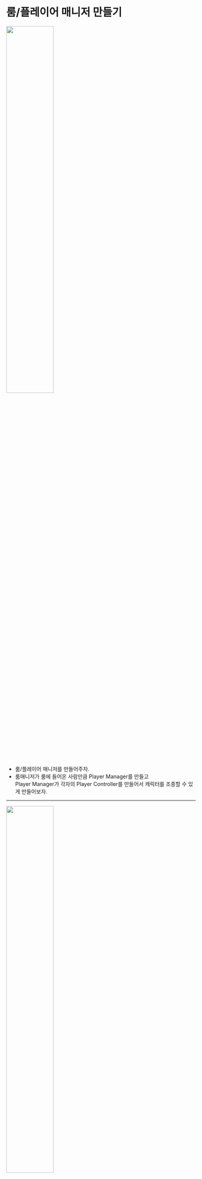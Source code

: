 룸/플레이어 매니저 만들기 
=======================
<img src="https://github.com/isp829/3dunitymulty/blob/master/images/lecture4/lecture4-1/4-1-1.PNG" width="50%">   

* 룸/플레이어 매니저를 만들어주자.  
* 룸매니저가 룸에 들어온 사람만큼 Player Manager를 만들고  
Player Manager가 각자의 Player Controller를 만들어서 캐릭터를 조종할 수 있게 만들어보자. 

--------------------------------   
<img src="https://github.com/isp829/3dunitymulty/blob/master/images/lecture4/lecture4-1/4-1-2.PNG" width="50%">   
<img src="https://github.com/isp829/3dunitymulty/blob/master/images/lecture4/lecture4-1/4-1-3.PNG" width="50%">   

* Room Manager를 만들어주고 Room Manager스크립트를 만들어주자.  

--------------------------------   
<img src="https://github.com/isp829/3dunitymulty/blob/master/images/lecture4/lecture4-1/4-1-4.PNG" width="50%">   

* 방에 룸매니저가 없으면 하나 만들어주고 게임이 시작되면 Player Manager를 생성하도록 코드를 작성해주자.  

--------------------------------   
<img src="https://github.com/isp829/3dunitymulty/blob/master/images/lecture4/lecture4-1/4-1-5.png" width="50%">   

* 룸매니저에 스크립트를 넣어주고 PhotonView를 넣어주자.  
* 중복되는 ID가 없게 999넣어주자.  

--------------------------------   
<img src="https://github.com/isp829/3dunitymulty/blob/master/images/lecture4/lecture4-1/4-1-6.PNG" width="50%">   
<img src="https://github.com/isp829/3dunitymulty/blob/master/images/lecture4/lecture4-1/4-1-7.PNG" width="50%">   
<img src="https://github.com/isp829/3dunitymulty/blob/master/images/lecture4/lecture4-1/4-1-8.PNG" width="50%">   

* Player Manager를 만들어주고 Photon View를 넣어준다.  
* Resources->PhotonPrefabs 폴더를 만들어주고 그안에 Player Manager를 프리펩화 시켜준다.  
* 프리펩화 시켜줬으면 scene에서는 삭제해준다. 

--------------------------------   
<img src="https://github.com/isp829/3dunitymulty/blob/master/images/lecture4/lecture4-1/4-1-9.PNG" width="50%"><img src="https://github.com/isp829/3dunitymulty/blob/master/images/lecture4/lecture4-1/4-1-10.PNG" width="50%">   
<img src="https://github.com/isp829/3dunitymulty/blob/master/images/lecture4/lecture4-1/4-1-11.PNG" width="50%"><img src="https://github.com/isp829/3dunitymulty/blob/master/images/lecture4/lecture4-1/4-1-12.PNG" width="50%">   

* 빌드해보고 실행한후 게임을 시작하면 Player Manager가 두개가 된다.  
* Player Manager들을 확인하면 각각 주인이 정해져있는걸 볼 수 있다.  

--------------------------------   
<img src="https://github.com/isp829/3dunitymulty/blob/master/images/lecture4/lecture4-1/4-1-13.png" width="50%">   

* Photon에서 기본으로 제공되는 예제들에 PlayerManager의 이름을 가진 스크립트가 존재하므로 Demos들을 지워준다.  

--------------------------------   
<img src="https://github.com/isp829/3dunitymulty/blob/master/images/lecture4/lecture4-1/4-1-14.PNG" width="50%">   

* PlayerManager 스크립트를 만들어준다.    

--------------------------------   
<img src="https://github.com/isp829/3dunitymulty/blob/master/images/lecture4/lecture4-1/4-1-15.PNG" width="50%">   

* 간단하게 포톤뷰를 가지고 내 포톤뷰가 맞으면 로그를 보내도록 코드를 짜주자.  

--------------------------------   
<img src="https://github.com/isp829/3dunitymulty/blob/master/images/lecture4/lecture4-1/4-1-16.PNG" width="50%">   

* PlayerManager 프리펩에 PlayerManager스크립트를 넣어준다.  

--------------------------------   
<img src="https://github.com/isp829/3dunitymulty/blob/master/images/lecture4/lecture4-1/4-1-17.png" width="50%">   

* 실행해서 디버그를 보면 잘 싱행되는걸 알 수 있다.  

--------------------
<img src="https://github.com/isp829/3dunitymulty/blob/master/images/lecture4/lecture4-1/4-1-18.PNG" width="50%">  

* 3D Object capsule을 하나 만들고 이름붙여주자.  

------------------------------------------------------       
<img src="https://github.com/isp829/3dunitymulty/blob/master/images/lecture4/lecture4-1/4-1-19.png" width="50%">  
<img src="https://github.com/isp829/3dunitymulty/blob/master/images/lecture4/lecture4-1/4-1-20.PNG" width="50%">  

* PlayerController안에 camera도 추가해주고 위치를 조절해준다.  
* 포톤 뷰도 추가해준다.  

------------------------------------------------------      
```
using System.Collections;
using System.Collections.Generic;
using UnityEngine;
using Photon.Pun;
using UnityEngine.SceneManagement;
using System.IO;//Path사용위에 사용

public class RoomManager : MonoBehaviourPunCallbacks//다른 포톤 반응 받아들이기
{
    public static RoomManager Instance;//Room Manager 스크립트를 메서드로 사용하기 위해 선언

    void Awake()
    {
        if (Instance)//다른 룸매니저 존재확인
        {
            Destroy(gameObject);//있으면 파괴
            return;
        }
        DontDestroyOnLoad(gameObject);//룸매니저 나혼자면 그대로 
        Instance = this;
    }

    public override void OnEnable()
    {
        base.OnEnable();
        SceneManager.sceneLoaded += OnSceneLoaded;
        // 활성화되면 씬 매니저의 OnSceneLoaded에 체인을 건다.
        // 씬이 바뀔때마다 작동됨
    }

    public override void OnDisable()
    {
        base.OnDisable();
        SceneManager.sceneLoaded -= OnSceneLoaded;
        // 비활성화되면 씬 매니저의 체인을 지운다.
    }

    void OnSceneLoaded(Scene scene, LoadSceneMode load)
    {
        if (scene.buildIndex == 1)//게임씬이면. 0은 현재 시작메뉴 씬이다. 
        {
            PhotonNetwork.Instantiate(Path.Combine("PhotonPrefabs", "PlayerManager"), Vector3.zero, Quaternion.identity); ;
            //포톤 프리펩에 있는 플레이어 매니저를 저 위치에 저 각도로 만들어주기
        }
    }
}

```

* Room Manager스크립트의 전문이다.  

---------------------------------
```
using System.Collections;
using System.Collections.Generic;
using UnityEngine;
using Photon.Pun;
using System.IO;//path사용위해

public class PlayerManager : MonoBehaviour
{
    PhotonView PV;//포톤뷰 선언

    void Awake()
    {
        PV = GetComponent<PhotonView>();   
    }

    void Start()
    {
        if (PV.IsMine)//내 포톤 네트워크이면
        {
            CreateController();//플레이어 컨트롤러 붙여준다. 
        }
    }
    void CreateController()//플레이어 컨트롤러 만들기
    {
        Debug.Log("Instantiated Player Controller");
    }
}

```

* PlayerManager스크립트의 전문이다.  

-----------------------

[목차로](https://github.com/isp829/3dunitymulty/blob/master/README.md)  
[다음](https://github.com/isp829/3dunitymulty/blob/master/lecture/lecture4-2.md)  
-----------------------------

    
